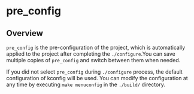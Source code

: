 # pre_config

## Overview

`pre_config` is the pre-configuration of the project, which is automatically applied to the project after completing the `./configure`.You can save multiple copies of `pre_config` and switch between them when needed.

If you did not select `pre_config` during `./configure` process, the default configuration of kconfig will be used. You can modify the configuration at any time by executing `make menuconfig` in the `./build/` directory.

